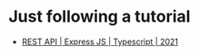 # Just following a tutorial

- [REST API | Express JS | Typescript | 2021](https://www.youtube.com/watch?v=jVQRR3pmS0Y&list=PLgp11Hu-N4DQjwdRpePYd7tNjmDyGfNck&index=3)
